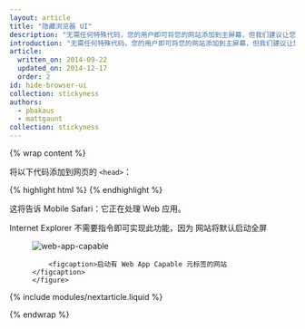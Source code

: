 ```yaml
---
layout: article
title: "隐藏浏览器 UI"
description: "无需任何特殊代码，您的用户即可将您的网站添加到主屏幕，但我们建议让您的 Web 应用在从主屏幕启动时不显示浏览器 UI（即实际上进入全屏）。"
introduction: "无需任何特殊代码，您的用户即可将您的网站添加到主屏幕，但我们建议让您的 Web 应用在从主屏幕启动时不显示浏览器 UI（即实际上进入全屏）。"
article:
  written_on: 2014-09-22
  updated_on: 2014-12-17
  order: 2
id: hide-browser-ui
collection: stickyness
authors:
  - pbakaus
  - mattgaunt
collection: stickyness
---
```


{% wrap content %}

将以下代码添加到网页的 `<head>`：

{% highlight html %}
<meta name="apple-mobile-web-app-capable" content="yes">
{% endhighlight %}


这将告诉 Mobile Safari：它正在处理
Web 应用。

Internet Explorer 不需要指令即可实现此功能，因为
网站将默认启动全屏

<div class="clear g-wide--full">
    <figure class="fluid">
        <img src="images/web-app-capable.png" alt="web-app-capable">
        
        <figcaption>启动有 Web App Capable 元标签的网站</figcaption>
    </figure>
</div>

<div class="clear"></div>

{% include modules/nextarticle.liquid %}

{% endwrap %}
